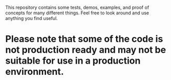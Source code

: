 This repository contains some tests, demos, examples, and proof of concepts for many different things.
Feel free to look around and use anything you find useful. 

# Please note that some of the code is not production ready and may not be suitable for use in a production environment.